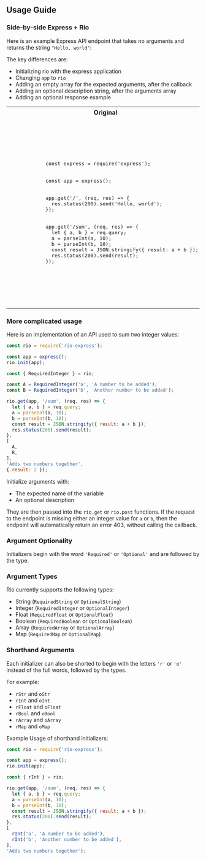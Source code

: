 ## Usage Guide

### Side-by-side Express + Rio

Here is an example Express API endpoint that takes no arguments and returns the string `"Hello, world"`:

The key differences are:
- Initializing rio with the express application
- Changing `app` to `rio`
- Adding an empty array for the expected arguments, after the callback
- Adding an optional description string, after the arguments array
- Adding an optional response example


<table>    
  <tr>    
    <th>Original</th>    
    <th>Updated</th>    
  </tr>    
  <tr>    
    <td>    
      <pre>    
            const express = require('express');
            <br>
            const app = express();
            <br>
            app.get('/', (req, res) => {  
              res.status(200).send('Hello, world');  
            });
            <br>
            app.get('/sum', (req, res) => {
              let { a, b } = req.query;  
              a = parseInt(a, 10);  
              b = parseInt(b, 10);  
              const result = JSON.stringify({ result: a + b }); 
              res.status(200).send(result); 
            });
      </pre>    
    </td>    
    <td>    
      <pre>    
            const express = require('express');
            const rio = require('rio-express');
            <br>
            const app = express();
            rio.init(app);
            <br>
            app.get('/', (req, res) => {  
              res.status(200).send('Hello, world');  
            },
            [],
            'Returns the string \'Hello, world\'',
            'Hello, world');
            <br>
            app.get('/sum', (req, res) => {
              let { a, b } = req.query;  
              a = parseInt(a, 10);  
              b = parseInt(b, 10);  
              const result = JSON.stringify({ result: a + b }); 
              res.status(200).send(result); 
            },
            [
              rio.rInt('a', 'A number to be added'),  
              rio.rInt('b', 'Another number to be added'),
            ],
            'Adds two numbers together',
            { result: 2 });     
      </pre>    
    </td>    
  </tr>    
</table>

### More complicated usage
Here is an implementation of an API used to sum two integer values:

```javascript
const rio = require('rio-express');

const app = express();
rio.init(app);

const { RequiredInteger } = rio;

const A = RequiredInteger('a', 'A number to be added');
const B = RequiredInteger('b', 'Another number to be added');

rio.get(app, '/sum', (req, res) => {
  let { a, b } = req.query;
  a = parseInt(a, 10);
  b = parseInt(b, 10);
  const result = JSON.stringify({ result: a + b });
  res.status(200).send(result);
},
[
  A,
  B,
],
'Adds two numbers together',
{ result: 2 });
```


Initialize arguments with:
- The expected name of the variable
- An optional description

They are then passed into the `rio.get` or `rio.post` functions. If the request to the endpoint is missing either an integer value for `a` or `b`, then the endpoint will automatically return an error 403, without calling the callback.

### Argument Optionality
Initializers begin with the word `'Required'` or `'Optional'` and are followed by the type.

### Argument Types
Rio currently supports the following types:
- String (`RequiredString` or `OptionalString`)
- Integer (`RequiredInteger` or `OptionalInteger`)
- Float (`RequiredFloat` or `OptionalFloat`)
- Boolean (`RequiredBoolean` or `OptionalBoolean`)
- Array (`RequiredArray` or `OptionalArray`)
- Map (`RequiredMap` or `OptionalMap`)

### Shorthand Arguments
Each initializer can also be shorted to begin with the letters `'r'` or `'o'` instead of the full words, followed by the types.

For example:
- `rStr` and `oStr`
- `rInt` and `oInt`
- `rFloat` and `oFloat`
- `rBool` and `oBool`
- `rArray` and `oArray`
- `rMap` and `oMap`

Example Usage of shorthand initializers:
```javascript
const rio = require('rio-express');

const app = express();
rio.init(app);

const { rInt } = rio;

rio.get(app, '/sum', (req, res) => {
  let { a, b } = req.query;
  a = parseInt(a, 10);
  b = parseInt(b, 10);
  const result = JSON.stringify({ result: a + b });
  res.status(200).send(result);
},
[
  rInt('a', 'A number to be added'),
  rInt('b', 'Another number to be added'),
],
'Adds two numbers together');
```
